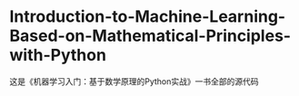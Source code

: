 # Introduction-to-Machine-Learning-Based-on-Mathematical-Principles-with-Python
这是《机器学习入门：基于数学原理的Python实战》一书全部的源代码
